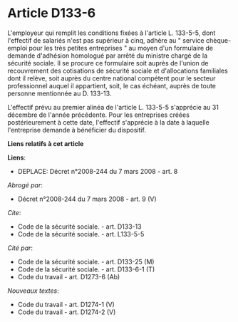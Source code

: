 # Article D133-6

L'employeur qui remplit les conditions fixées à l'article L. 133-5-5, dont l'effectif de salariés n'est pas supérieur à cinq,
adhère au " service chèque-emploi pour les très petites entreprises " au moyen d'un formulaire de demande d'adhésion
homologué par arrêté du ministre chargé de la sécurité sociale. Il se procure ce formulaire soit auprès de l'union de
recouvrement des cotisations de sécurité sociale et d'allocations familiales dont il relève, soit auprès du centre national
compétent pour le secteur professionnel auquel il appartient, soit, le cas échéant, auprès de toute personne mentionnée au D.
133-13. 

L'effectif prévu au premier alinéa de l'article L. 133-5-5 s'apprécie au 31 décembre de l'année précédente. Pour les
entreprises créées postérieurement à cette date, l'effectif s'apprécie à la date à laquelle l'entreprise demande à bénéficier
du dispositif.

**Liens relatifs à cet article**

**Liens**:

  - DEPLACE: Décret n°2008-244 du 7 mars 2008 - art. 8

_Abrogé par_:

  - Décret n°2008-244 du 7 mars 2008 - art. 9 (V)

_Cite_:

  - Code de la sécurité sociale. - art. D133-13
  - Code de la sécurité sociale. - art. L133-5-5

_Cité par_:

  - Code de la sécurité sociale. - art. D133-25 (M)
  - Code de la sécurité sociale. - art. D133-6-1 (T)
  - Code du travail - art. D1273-6 (Ab)

_Nouveaux textes_:

  - Code du travail - art. D1274-1 (V)
  - Code du travail - art. D1274-2 (V)
